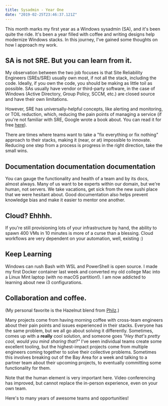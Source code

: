 ```yaml
---
title: Sysadmin - Year One
date: "2019-02-25T23:46:37.121Z"
---
```


This month marks my first year as a Windows sysadmin (SA), and it's been quite the ride. It's been a year filled with coffee and writing designs help modernize Windows stacks. In this journey, I've gained some thoughts on how I approach my work.

## SA is not SRE. But you can learn from it.

My observation between the two job focuses is that Site Reliability Engineers (SREs/SRE) usually own most, if not all the stack, including the code. Ideally, if you own the code, you should be making as little toil as possible. SAs usually have vendor or third-party software, in the case of Windows (Active Directory, Group Policy, SCCM, etc.) are closed source and have their own limitations.

However, SRE has universally-helpful concepts, like alerting and monitoring, or TOIL reduction, which, reducing the pain points of managing a service (if you're not familiar with SRE, Google wrote a book about. You can read it for free [here](https://landing.google.com/sre/sre-book/toc/index.html)).

There are times where teams want to take a "fix everything or fix nothing" approach to their stacks, making it (near, or at) impossible to innovate. Reducing one step from a process is progress in the right direction, take the small wins.

## Documentation documentation documentation

You can gauge the functionality and health of a team and by its docs, almost always. Many of us want to be experts within our domain, but we're human, not servers. We take vacations, get sick from the new sushi place that we were hesitant about. Good documentation also helps prevent knowledge bias and make it easier to mentor one another.

## Cloud? Ehhhh.

If you're still provisioning lots of your infrastructure by hand, the ability to spawn 400 VMs in 10 minutes is more of a curse than a blessing. Cloud workflows are very dependent on your automation, well, existing :)

## Keep Learning

Windows can rush Bash with WSL and PowerShell is open source. I made my first Docker container last week and converted my old college Mac into a Linux Mint laptop (with no macOS partition!). I am now addicted to learning about new i3 configurations.

## Collaboration and coffee.

(My personal favorite is the Hazelnut blend from [Philz](https://www.philzcoffee.com/coffee-varietals-hazelnut).)

Many projects come from having morning coffee with cross-team engineers about their pain points and issues experienced in their stacks. Everyone has the same problem, but we all go about solving it differently. Sometimes, comes up with a **really** cool solution, and someone goes *"Hey that's pretty cool, would you mind sharing that?"* I've seen individual teams create some excellent tooling, but the highest-impact projects come from multiple engineers coming together to solve their collective problems. Sometimes this involves breaking out of the Bay Area for a week and talking to a partner team about their upcoming projects, to eventually committing some functionality for them.

Note that the human element is very important here. Video conferencing has improved, but cannot replace the in-person experience, even on your own team.

Here's to many years of awesome teams and opportunities!